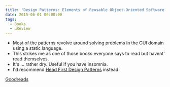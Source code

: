 ```yaml
---
title: 'Design Patterns: Elements of Reusable Object-Oriented Software'
date: 2015-06-01 00:00:00
tags:
  - Books
  - μReview
---
```

- Most of the patterns revolve around solving problems in the GUI domain using a static language.
- This strikes me as one of those books everyone says to read but havent' read themselves.
- It's ... rather dry.  Useful if you have insomnia.
- I'd recommend [Head First Design Patterns](https://www.goodreads.com/book/show/58128.Head_First_Design_Patterns?utm_medium=api&amp;utm_source=blog_book) instead.

[Goodreads](https://www.goodreads.com/book/show/85009.Design_Patterns?utm_medium=api&amp;utm_source=blog_book)